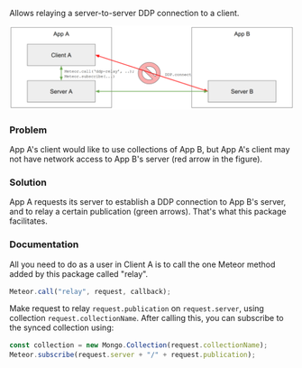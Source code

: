 Allows relaying a server-to-server DDP connection to a client.

![Figure](https://github.com/chfritz/meteor-ddp-relay/raw/master/ddp-relay-figure.png)

### Problem
App A's client would like to use collections of App B, but App A's client may not have network access to App B's server (red arrow in the figure).

### Solution
App A requests its server to establish a DDP connection to App B's server, and to relay a certain publication (green arrows). That's what this package facilitates.

### Documentation

All you need to do as a user in Client A is to call the one Meteor method added by this package called "relay".

```js
Meteor.call("relay", request, callback);
```
Make request to relay `request.publication` on `request.server`, using collection `request.collectionName`. After calling this, you can subscribe to the synced collection using:
```js
const collection = new Mongo.Collection(request.collectionName);
Meteor.subscribe(request.server + "/" + request.publication);
```
